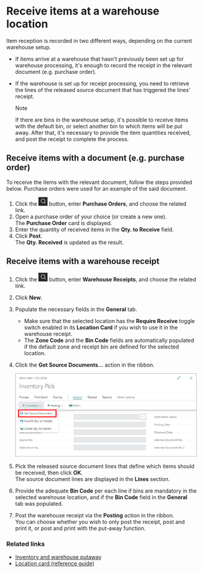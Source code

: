 # Receive items at a warehouse location

Item reception is recorded in two different ways, depending on the current warehouse setup.

- If items arrive at a warehouse that hasn't previously been set up for warehouse processing, it's enough to record the receipt in the relevant document (e.g. purchase order).
- If the warehouse is set up for receipt processing, you need to retrieve the lines of the released source document that has triggered the lines' receipt. 

  > [!Note]
  > If there are bins in the warehouse setup, it's possible to receive items with the default bin, or select another bin to which items will be put away. After that, it's necessary to provide the item quantities received, and post the receipt to complete the process.

## Receive items with a document (e.g. purchase order)

To receive the items with the relevant document, follow the steps provided below. Purchase orders were used for an example of the said document. 

1. Click the ![Lightbulb that opens the Tell Me feature](../../images/Icons/Lightbulb_icon.png "Tell Me what you want to do") button, enter **Purchase Orders**, and choose the related link.      
2. Open a purchase order of your choice (or create a new one).      
   The **Purchase Order** card is displayed.
3. Enter the quantity of received items in the **Qty. to Receive** field.
4. Click **Post**.      
   The **Qty. Received** is updated as the result. 

## Receive items with a warehouse receipt

1. Click the ![Lightbulb that opens the Tell Me feature](../../images/Icons/Lightbulb_icon.png "Tell Me what you want to do") button, enter **Warehouse Receipts**, and choose the related link.      
2. Click **New**. 
3. Populate the necessary fields in the **General** tab.    
   - Make sure that the selected location has the **Require Receive** toggle switch enabled in its **Location Card** if you wish to use it in the warehouse receipt.     
   - The **Zone Code** and the **Bin Code** fields are automatically populated if the default zone and receipt bin are defined for the selected location.
4. Click the **Get Source Documents...** action in the ribbon.

    ![warehouse receipt get source document](../images/get_source_document.PNG)

5. Pick the released source document lines that define which items should be received, then click **OK**.       
   The source document lines are displayed in the **Lines** section.
6. Provide the adequate **Bin Code** per each line if bins are mandatory in the selected warehouse location, and if the **Bin Code** field in the **General** tab was populated.
7. Post the warehouse receipt via the **Posting** action in the ribbon.     
   You can choose whether you wish to only post the receipt, post and print it, or post and print with the put-away function.

### Related links

- [Inventory and warehouse putaway](../explanation/warehouse_putaway.md)
- [Location card (reference guide)](../reference/location_card.md)